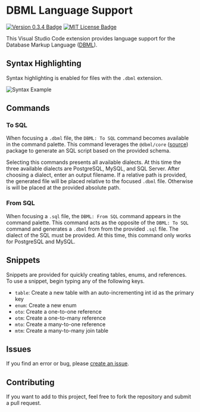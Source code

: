 # DBML Language Support

[![Version 0.3.4 Badge][version-badge]][changelog] [![MIT License Badge][license-badge]][license]

This Visual Studio Code extension provides language support for the Database Markup Language ([DBML](https://dbml.org)).

## Syntax Highlighting

Syntax highlighting is enabled for files with the `.dbml` extension.

![Syntax Example](https://raw.githubusercontent.com/mattmeyers/vscode-dbml/master/images/dbml_syntax_example.png)

## Commands

### To SQL

When focusing a `.dbml` file, the `DBML: To SQL` command becomes available in the command palette. This command leverages the `@dbml/core` ([source](https://github.com/holistics/dbml/tree/master/packages/dbml-core)) package to generate an SQL script based on the provided schema.

Selecting this commands presents all available dialects. At this time the three available dialects are PostgreSQL, MySQL, and SQL Server. After choosing a dialect, enter an output filename. If a relative path is provided, the generated file will be placed relative to the focused `.dbml` file. Otherwise is will be placed at the provided absolute path.

### From SQL

When focusing a `.sql` file, the `DBML: From SQL` command appears in the command palette. This command acts as the opposite of the `DBML: To SQL` command and generates a `.dbml` from from the provided `.sql` file. The dialect of the SQL must be provided. At this time, this command only works for PostgreSQL and MySQL.

## Snippets

Snippets are provided for quickly creating tables, enums, and references. To use a snippet, begin typing any of the following keys.

- `table`: Create a new table with an auto-incrementing int id as the primary key
- `enum`: Create a new enum
- `oto`: Create a one-to-one reference
- `otm`: Create a one-to-many reference
- `mto`: Create a many-to-one reference
- `mtm`: Create a many-to-many join table

## Issues

If you find an error or bug, please [create an issue](https://github.com/mattmeyers/vscode-dbml/issues/new).

## Contributing

If you want to add to this project, feel free to fork the repository and submit a pull request.

[changelog]: ./CHANGELOG.md
[license]: ./LICENSE
[version-badge]: https://img.shields.io/badge/version-0.3.4-blue.svg
[license-badge]: https://img.shields.io/badge/license-MIT-blue.svg
